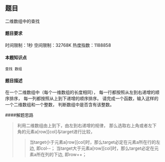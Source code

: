 ## 题目
二维数组中的查找

#### 题目要求
时间限制：1秒 空间限制：32768K 热度指数：1188858

#### 本题知识点

    查找 数组

#### 题目描述
在一个二维数组中（每个一维数组的长度相同），
每一行都按照从左到右递增的顺序排序，
每一列都按照从上到下递增的顺序排序。
请完成一个函数，输入这样的一个二维数组和一个整数，
判断数组中是否含有该整数。

####解题思路

>利用二维数组由上到下，由左到右递增的规律，
>那么选取右上角或者左下角的元素a[row][col]与target进行比较，
>>当target小于元素a[row][col]时，那么target必定在元素a所在行的左边,
 即col--；
 >>当target大于元素a[row][col]时，那么target必定在元素a所在列的下边,
 即row++；
